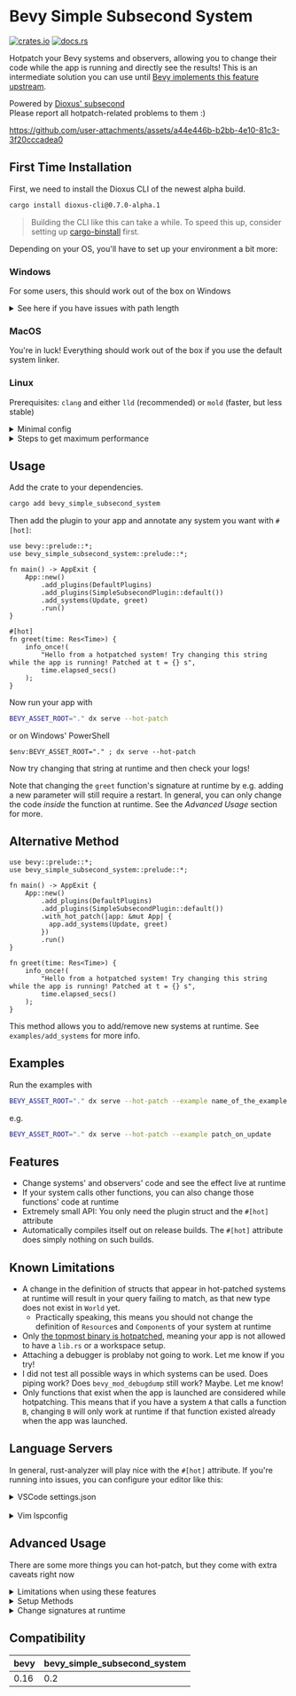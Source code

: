 # Bevy Simple Subsecond System

[![crates.io](https://img.shields.io/crates/v/bevy_simple_subsecond_system)](https://crates.io/crates/bevy_simple_subsecond_system)
[![docs.rs](https://docs.rs/bevy_simple_subsecond_system/badge.svg)](https://docs.rs/bevy_simple_subsecond_system)


Hotpatch your Bevy systems and observers, allowing you to change their code while the app is running and directly see the results!
This is an intermediate solution you can use until [Bevy implements this feature upstream](https://github.com/bevyengine/bevy/issues/19296).

Powered by [Dioxus' subsecond](https://github.com/DioxusLabs/dioxus/releases/tag/v0.7.0-alpha.0#rust-hot-patching)  
Please report all hotpatch-related problems to them :)


<https://github.com/user-attachments/assets/a44e446b-b2bb-4e10-81c3-3f20cccadea0>


## First Time Installation


First, we need to install the Dioxus CLI of the newest alpha build.
```sh
cargo install dioxus-cli@0.7.0-alpha.1
```
> Building the CLI like this can take a while. To speed this up,
> consider setting up [cargo-binstall](https://github.com/cargo-bins/cargo-binstall) first.

Depending on your OS, you'll have to set up your environment a bit more:

### Windows
For some users, this should work out of the box on Windows

<details>
<summary>
See here if you have issues with path length
</summary>


If that happens, move your crate closer to your drive, e.g. `C:\my_crate`.

If that is not enough, create or edit either a global `~\.cargo\config.toml` or a local `.\.cargo\config.toml` with this config:
```toml
[profile.dev]
codegen-units = 1
```
Note that this may increase compile times significantly if your crate is very large. 
When changing this number, always run `cargo clean` before rebuilding.
If you can verify that this solved your issue,
try increasing this number until you find a happy middle ground. For reference, the default number
for incremental builds is `256`, and for non-incremental builds `16`.

</details>

### MacOS


You're in luck! Everything should work out of the box if you use the default system linker.


### Linux

Prerequisites: `clang` and either `lld` (recommended) or `mold` (faster, but less stable)

<details>
<summary>
Minimal config
</summary>

Create or edit either a global `~/.cargo/config.toml` or a local `./.cargo/config.toml` with this minimal config
```toml
[target.x86_64-unknown-linux-gnu]
linker = "clang"
rustflags = [
  "-C",
  "link-arg=-fuse-ld=lld",
]
```

> ⚠️ WARNING
> In the past we recommended symlinking mold over /usr/bin/ld
> Please make sure to undo this to avoid issues with your installation
> cause by incompatibilities, such as DKMS failing to load modules

</details>

<details>
<summary>
Steps to get maximum performance
</summary>

- Use nightly Rust
- Install mold and clang through your package manager
- Install cranelift with `rustup component add rustc-codegen-cranelift-preview --toolchain nightly`
- Put the following config in your global `~/.cargo/config.toml` or local `./.cargo/config.toml`:
```toml
[unstable]
codegen-backend = true

[profile]
incremental = true

[profile.dev]
codegen-backend = "cranelift"
debug = "line-tables-only"

[profile.dev.package."*"]
codegen-backend = "llvm"

[profile.test.package."*"]
codegen-backend = "llvm"

[profile.release]
codegen-backend = "llvm"

[profile.web]
codegen-backend = "llvm"

[target.x86_64-unknown-linux-gnu]
linker = "clang"
rustflags = [
  "-Clink-arg=-fuse-ld=mold",
  "-Zshare-generics=y",
  "-Zthreads=8",
]
```

If you run into trouble, replace `mold` with `lld`.

This repo also includes `./.cargo/config_faster_builds.toml` which contains more advanced compile-time improving configs known to work with subsecond.


</details>


## Usage

Add the crate to your dependencies.

```sh
cargo add bevy_simple_subsecond_system
```

Then add the plugin to your app and annotate any system you want with `#[hot]`:

```rust,ignore
use bevy::prelude::*;
use bevy_simple_subsecond_system::prelude::*;

fn main() -> AppExit {
    App::new()
        .add_plugins(DefaultPlugins)
        .add_plugins(SimpleSubsecondPlugin::default())
        .add_systems(Update, greet)
        .run()
}

#[hot]
fn greet(time: Res<Time>) {
    info_once!(
        "Hello from a hotpatched system! Try changing this string while the app is running! Patched at t = {} s",
        time.elapsed_secs()
    );
}
```

Now run your app with

```sh
BEVY_ASSET_ROOT="." dx serve --hot-patch
```

or on Windows' PowerShell
```pwsh
$env:BEVY_ASSET_ROOT="." ; dx serve --hot-patch
```

Now try changing that string at runtime and then check your logs!

Note that changing the `greet` function's signature at runtime by e.g. adding a new parameter will still require a restart.
In general, you can only change the code *inside* the function at runtime. See the *Advanced Usage* section for more.

## Alternative Method
```rust,ignore
use bevy::prelude::*;
use bevy_simple_subsecond_system::prelude::*;

fn main() -> AppExit {
    App::new()
        .add_plugins(DefaultPlugins)
        .add_plugins(SimpleSubsecondPlugin::default())
        .with_hot_patch(|app: &mut App| {
          app.add_systems(Update, greet)
        })
        .run()
}

fn greet(time: Res<Time>) {
    info_once!(
        "Hello from a hotpatched system! Try changing this string while the app is running! Patched at t = {} s",
        time.elapsed_secs()
    );
}
```

This method allows you to add/remove new systems at runtime. See `examples/add_systems` for more info.

## Examples

Run the examples with
```sh
BEVY_ASSET_ROOT="." dx serve --hot-patch --example name_of_the_example
```

e.g.
```sh
BEVY_ASSET_ROOT="." dx serve --hot-patch --example patch_on_update
```

## Features

- Change systems' and observers' code and see the effect live at runtime
- If your system calls other functions, you can also change those functions' code at runtime
- Extremely small API: You only need the plugin struct and the `#[hot]` attribute
- Automatically compiles itself out on release builds. The `#[hot]` attribute does simply nothing on such builds.

## Known Limitations

- A change in the definition of structs that appear in hot-patched systems at runtime will result in your query failing to match, as that new type does not exist in `World` yet.
  - Practically speaking, this means you should not change the definition of `Resource`s and `Component`s of your system at runtime
- Only [the topmost binary is hotpatched](https://github.com/DioxusLabs/dioxus/issues/4160), meaning your app is not allowed to have a `lib.rs` or a workspace setup.
- Attaching a debugger is problaby not going to work. Let me know if you try!
- I did not test all possible ways in which systems can be used. Does piping work? Does `bevy_mod_debugdump` still work? Maybe. Let me know!
- Only functions that exist when the app is launched are considered while hotpatching. This means that if you have a system `A` that calls a function `B`, 
  changing `B` will only work at runtime if that function existed already when the app was launched.

## Language Servers

In general, rust-analyzer will play nice with the `#[hot]` attribute.
If you're running into issues, you can configure your editor like this:
<details><summary>VSCode settings.json</summary>

```json
"rust-analyzer.procMacro.ignored": {
    "bevy_simple_subsecond_system_macros": [
        "hot"
    ]
},
"rust-analyzer.diagnostics.disabled": [
    "proc-macro-disabled"
]
```
</details>
<br/>

<details><summary>Vim lspconfig</summary>

```lua
lspconfig.rust_analyzer.setup({
  capabilities = capabilities,
  settings = {
    ["rust-analyzer"] = {
      procMacro = {
        ignored = {
          bevy_simple_subsecond_system_macros = { "hot" },
        },
      },
      diagnostics = {
        disabled = { "proc-macro-disabled" },
      },
    },
  },
})
```
</details>


## Advanced Usage
There are some more things you can hot-patch, but they come with extra caveats right now

<details>
<summary>Limitations when using these features</summary>

- Annotating a function relying on local state will clear it every frame. Notably, this means you should not use `#[hot(rerun_on_hot_patch)]` or `#[hot(hot_patch_signature)]` on a system that uses any of the following:
  - `EventReader`
  - `Local`
  - Queries filtering with `Added`, `Changed`, or `Spawned`
- Some signatures are not supported, see the tests. Some have `#[hot(rerun_on_hot_patch)]` or `#[hot(hot_patch_signature)]` commented out to indicate this
- All hotpatched systems run as exclusive systems, meaning they won't run in parallel
- For component migration:
  - While top level component definitions can be changed and renamed (and will be migrated if using `HotPatchMigrate`), changing definitions of the types used as fields of the components isn't supported. It might work in some cases but most probably will be an undefined behaviour
</details>


<details>
<summary>
<sig>Setup Methods</sig>
</summary>

UI is often spawned in `Startup` or `OnEnter` schedules. Hot-patching such setup systems would be fairly useless, as they wouldn't run again.
For this reason, the plugin supports automatically rerunning systems that have been hot-patched. To opt-in, replace `#[hot]` with `#[hot(rerun_on_hot_patch = true)]`.
See the `rerun_setup` example for detailed instructions.

</details>

<details>
<summary>
<sig>Change signatures at runtime</sig>
</summary>

Replace `#[hot]` with `#[hot(hot_patch_signature = true)]` to allow changing a system's signature at runtime.
This allows you to e.g. add additional `Query` or `Res` parameters or modify existing ones.
</details>


## Compatibility

| bevy | bevy_simple_subsecond_system |
| ---- | ---------------------------- |
| 0.16 | 0.2                          |
